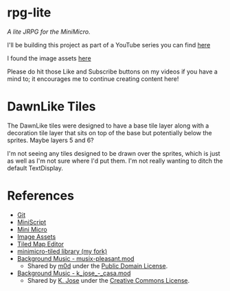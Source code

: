 # rpg-lite
_A lite JRPG for the MiniMicro._

I'll be building this project as part of a YouTube series you can find [here](https://www.youtube.com/watch?v=TpLEdZgBE0g&list=PLsC0KLtToCh1xjv_ofFzHxGoJ8NPX4mCy)

I found the image assets [here](https://opengameart.org/content/dawnlike-16x16-universal-rogue-like-tileset-v181)

Please do hit those Like and Subscribe buttons on my videos if you have a mind to; it encourages me to continue creating content here!

# DawnLike Tiles

The DawnLike tiles were designed to have a base tile layer along with a decoration tile layer that sits on top of the base but potentially below the sprites.  Maybe layers 5 and 6?

I'm not seeing any tiles designed to be drawn over the sprites, which is just as well as I'm not sure where I'd put them.  I'm not really wanting to ditch the default TextDisplay.

# References

- [Git](https://github.com/treytomes/rpg-lite)
- [MiniScript](https://miniscript.org/)
- [Mini Micro](https://miniscript.org/MiniMicro/)
- [Image Assets](https://opengameart.org/content/dawnlike-16x16-universal-rogue-like-tileset-v181)
- [Tiled Map Editor](https://thorbjorn.itch.io/tiled)
- [minimicro-tiled library (my fork)](https://github.com/treytomes/minimicro-tiled)
- [Background Music - musix-pleasant.mod](https://modarchive.org/index.php?request=view_by_moduleid&query=53299)
    - Shared by [m0d](https://modarchive.org/member.php?691410) under the [Public Domain License](https://creativecommons.org/licenses/publicdomain/).
- [Background Music - k_jose_-_casa.mod](https://modarchive.org/index.php?request=view_by_moduleid&query=192912)
    - Shared by [K. Jose](https://modarchive.org/member.php?86612) under the [Creative Commons License](https://creativecommons.org/licenses/by/4.0/).
